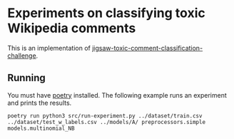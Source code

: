 # Experiments on classifying toxic Wikipedia comments

This is an implementation of [jigsaw-toxic-comment-classification-challenge](https://www.kaggle.com/competitions/jigsaw-toxic-comment-classification-challenge/data).

## Running

You must have [poetry](https://python-poetry.org/) installed. The following example runs an experiment and prints the results.

`poetry run python3 src/run-experiment.py ../dataset/train.csv ../dataset/test_w_labels.csv ../models/A/ preprocessors.simple models.multinomial_NB`

